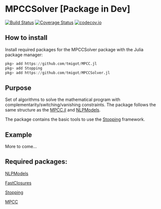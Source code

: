 # MPCCSolver [Package in Dev]

[![Build Status](https://travis-ci.org/tmigot/MPCCSolver.jl.svg?branch=master)](https://travis-ci.org/tmigot/MPCCSolver.jl)
[![Coverage Status](https://coveralls.io/repos/tmigot/MPCCSolver.jl/badge.svg?branch=master&service=github)](https://coveralls.io/github/tmigot/MPCCSolver.jl?branch=julia-0.7)
[![codecov.io](http://codecov.io/github/tmigot/MPCCSolver.jl/coverage.svg?branch=master)](http://codecov.io/github/tmigot/MPCCSolver.jl?branch=master)
<!--[![](https://img.shields.io/badge/docs-dev-blue.svg)](https://tmigot.github.io/MPCC.jl/dev/)
-->

## How to install
Install required packages for the MPCCSolver package with the Julia package manager:
```julia
pkg> add https://github.com/tmigot/MPCC.jl
pkg> add Stopping
pkg> add https://github.com/tmigot/MPCCSolver.jl
```

## Purpose

Set of algorithms to solve the mathematical program with complementarity/switching/vanishing constraints.
The package follows the same structure as the [MPCC.jl](https://github.com/tmigot/MPCC.jl) and [NLPModels](https://github.com/JuliaSmoothOptimizers/NLPModels.jl).

The package contains the basic tools to use the [Stopping](https://github.com/vepiteski/Stopping.jl) framework.

## Example

More to come...

## Required packages:

[NLPModels](https://github.com/JuliaSmoothOptimizers/NLPModels.jl)

[FastClosures](https://github.com/c42f/FastClosures.jl)

[Stopping](https://github.com/vepiteski/Stopping.jl)

[MPCC](https://github.com/tmigot/MPCC.jl)
